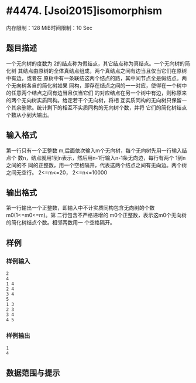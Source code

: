 # #4474. [Jsoi2015]isomorphism 

内存限制：128 MiB时间限制：10 Sec

## 题目描述

一个无向树的度数为 2的结点称为假结点，其它结点称为真结点。一个无向树的简化树
其结点由原树的全体真结点组成，两个真结点之间有边当且仅当它们在原树中有边，或者在
原树中有一条联结这两个结点的路，其中间节点全是假结点。两个无向树各自的简化树如果
同构，即存在结点之间的一一对应，使得在一个树中的任意两个结点之间有边当且仅当它们
的对应结点在另一个树中有边，则称原来的两个无向树实质同构。给定若干个无向树，将相
互实质同构的无向树只保留一个其余删除。统计剩下的相互不实质同构的无向树个数，并将
它们的简化树结点个数从小到大输出。

## 输入格式

第一行只有一个正整数 m,后面依次输入m个无向树，每个无向树先用一行输入结点个
数n，结点就用1到n表示，然后用n-1行输入n-1条无向边，每行有两个 1到n 之间的不
同的正整数，用一个空格隔开，代表这两个结点之间有无向边。两个树之间无空行。 
2<=m<=20， 2<=n<=10000

## 输出格式

第一行输出一个正整数，即输入中不计实质同构包含无向树的个数 m0(1<=m0<=m)。第
二行包含不严格递增的 m0个正整数，表示这m0个无向树的简化树结点个数。相邻两数用一
个空格隔开。

## 样例

### 样例输入

    
    2
    4
    1 4
    2 4
    3 4
    5
    1 3
    2 3
    3 4
    4 5
    

### 样例输出

    
    1
    4
    

## 数据范围与提示
